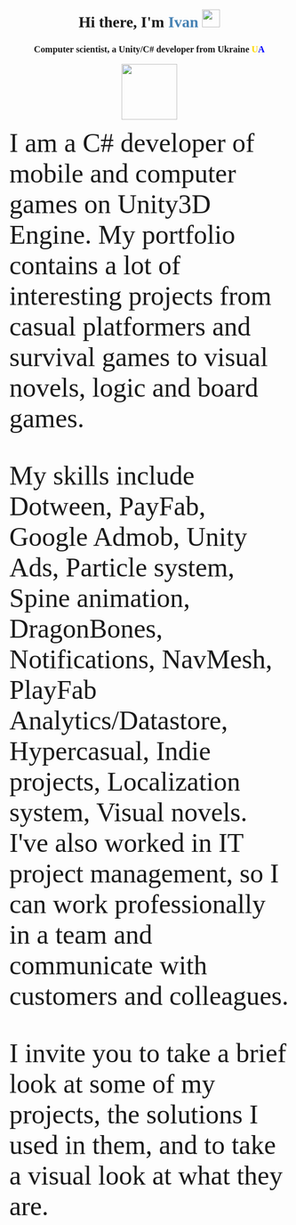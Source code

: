<h1 align="center"><font face="verdana">Hi there, I'm <font color="SteelBlue">Ivan</font></a> 
<img src="https://github.com/blackcater/blackcater/raw/main/images/Hi.gif" height="32"/></h1>
<h3 align="center">Computer scientist, a Unity/C# developer from Ukraine <font color=#FFD700>U</font><font color="Blue">A</font></h3>

<div id="header" align="center">
  <img src="https://media.giphy.com/media/M9gbBd9nbDrOTu1Mqx/giphy.gif" width="100"/>
</div>

<p><font size="7" face="verdana">I am a C# developer of mobile and computer games on Unity3D Engine. My portfolio contains a lot of interesting projects from casual platformers and survival games to visual novels, logic and board games.</p>
<p>My skills include Dotween, PayFab, Google Admob, Unity Ads, Particle system, Spine animation, DragonBones, Notifications, NavMesh, PlayFab Analytics/Datastore, Hypercasual, Indie projects, Localization system, Visual novels. 
I've also worked in IT project management, so I can work professionally in a team and communicate with customers and colleagues.</p>
<p>I invite you to take a brief look at some of my projects, the solutions I used in them, and to take a visual look at what they are.</p>

